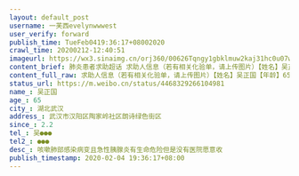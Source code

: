 ```yaml
---
layout: default_post
username: 一芙西evelynwwwest
user_verify: forward
publish_time: TueFeb0419:36:17+08002020
crawl_time: 20200212-12:40:51
imageurl: https://wx3.sinaimg.cn/orj360/00626Tqngy1gbklmuw2kaj31hc0u07wi.jpg
content_brief: 肺炎患者求助超话 求助人信息（若有相关化验单，请上传图片）【姓名】吴正国【年龄】65   【所在城市】湖北武汉【所在小区、社区】武汉市汉阳区陶家岭社区 朗诗绿色街区【患病时间】2.2【联系方式】吴：●●●【其他紧急联系人】●●●【病情描述】 咳嗽 肺部感染病变 且急性胰 ...全文
content_full_raw: 求助人信息（若有相关化验单，请上传图片）【姓名】吴正国【年龄】65【所在城市】湖北武汉【所在小区、社区】武汉市汉阳区陶家岭社区朗诗绿色街区【患病时间】2.2【联系方式】吴：●●●【其他紧急联系人】●●●【病情描述】咳嗽肺部感染病变且急性胰腺炎有生命危险但是没有医院愿意收
status_url: https://m.weibo.cn/status/4468329266104981
name_: 吴正国
age_: 65
city_: 湖北武汉
address_: 武汉市汉阳区陶家岭社区朗诗绿色街区
since_: 2.2
tel_: 吴●●●
tel2_: ●●●
desc_: 咳嗽肺部感染病变且急性胰腺炎有生命危险但是没有医院愿意收
publish_timestamp: 2020-02-04 19:36:17+08:00
---
```

